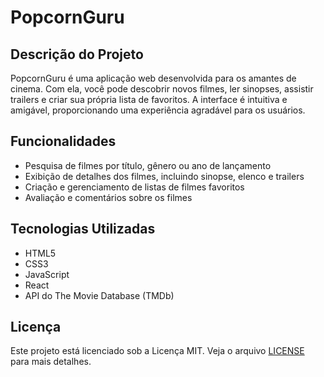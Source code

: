 # PopcornGuru

## Descrição do Projeto

PopcornGuru é uma aplicação web desenvolvida para os amantes de cinema. Com ela, você pode descobrir novos filmes, ler sinopses, assistir trailers e criar sua própria lista de favoritos. A interface é intuitiva e amigável, proporcionando uma experiência agradável para os usuários.

## Funcionalidades

- Pesquisa de filmes por título, gênero ou ano de lançamento
- Exibição de detalhes dos filmes, incluindo sinopse, elenco e trailers
- Criação e gerenciamento de listas de filmes favoritos
- Avaliação e comentários sobre os filmes

## Tecnologias Utilizadas

- HTML5
- CSS3
- JavaScript
- React
- API do The Movie Database (TMDb)

## Licença

Este projeto está licenciado sob a Licença MIT. Veja o arquivo [LICENSE](LICENSE) para mais detalhes.
